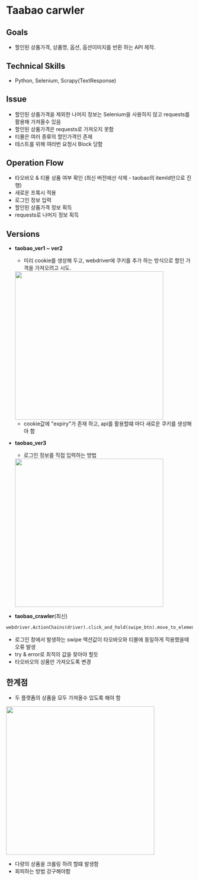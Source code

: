 # Taabao carwler

## Goals
- 할인된 상품가격, 상품명, 옵션, 옵션이미지를 반환 하는 API 제작.

## Technical Skills
- Python, Selenium, Scrapy(TextResponse)

## Issue
- 할인된 상품가격을 제외한 나머지 정보는 Selenium을 사용하지 않고 requests를 활용해 가져올수 있음
- 할인된 상품가격은 requests로 가져오지 못함
- 티몰은 여러 종류의 할인가격인 존재
- 테스트를 위해 여러번 요청시 Block 당함

## Operation Flow
- 타오바오 & 티몰 상품 여부 확인 (최신 버전에선 삭제 - taobao의 itemId만으로 진행)
- 새로운 프록시 적용 
- 로그인 정보 입력
- 할인된 상품가격 정보 획득
- requests로 나머지 정보 획득

## Versions
- **taobao_ver1 ~ ver2** 
    - 미리 cookie를 생성해 두고, webdriver에 쿠키를 추가 하는 방식으로 할인 가격을 가져오려고 시도.

    <img src="./image/img2.png" width="400px">

    - cookie값에 "expiry"가 존재 하고, api를 활용할떄 마다 새로운 쿠키를 생성해야 함


- **taobao_ver3** 
    - 로그인 정보를 직접 입력하는 방법

    <img src="./image/img3.png" width="400px">

- **taobao_crawler**(최신)

```python
webdriver.ActionChains(driver).click_and_hold(swipe_btn).move_to_element_with_offset(swipe_btn,  400, 30).release().perform()```
```
  - 로그인 창에서 발생하는 swipe 액션값이 타오바오와 티몰에 동일하게 적용했을때 오류 발생
  - try & error로 최적의 값을 찾아야 할듯
  - 타오바오의 상품만 가져오도록 변경


## 한계점
  - 두 플랫폼의 상품을 모두 가져올수 있도록 해야 함

  <img src="./image/img1.png" width="400px">

  - 다량의 상품을 크롤링 하려 할떄 발생함
  - 회피하는 방법 강구해야함
